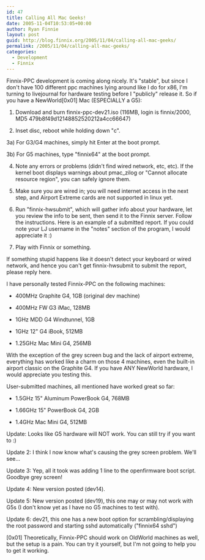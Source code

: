 ```yaml
---
id: 47
title: Calling All Mac Geeks!
date: 2005-11-04T10:53:05+00:00
author: Ryan Finnie
layout: post
guid: http://blog.finnix.org/2005/11/04/calling-all-mac-geeks/
permalink: /2005/11/04/calling-all-mac-geeks/
categories:
  - Development
  - Finnix
---
```

Finnix-PPC development is coming along nicely. It's "stable", but since I don't have 100 different ppc machines lying around like I do for x86, I'm turning to livejournal for hardware testing before I "publicly" release it. So if you have a NewWorld[0x01] Mac (ESPECIALLY a G5):

1) Download and burn finnix-ppc-dev21.iso (116MB, login is finnix/2000, MD5 479b8f49d12148852520212a4cc66647)
  
2) Inset disc, reboot while holding down "c".
  
3a) For G3/G4 machines, simply hit Enter at the boot prompt.
  
3b) For G5 machines, type "finnix64" at the boot prompt.
  
4) Note any errors or problems (didn't find wired network, etc, etc). If the kernel boot displays warnings about pmac_zilog or "Cannot allocate resource region", you can safely ignore them.
  
5) Make sure you are wired in; you will need internet access in the next step, and Airport Extreme cards are not supported in linux yet.
  
6) Run "finnix-hwsubmit", which will gather info about your hardware, let you review the info to be sent, then send it to the Finnix server. Follow the instructions. Here is an example of a submitted report. If you could note your LJ username in the "notes" section of the program, I would appreciate it :)
  
7) Play with Finnix or something.

If something stupid happens like it doesn't detect your keyboard or wired network, and hence you can't get finnix-hwsubmit to submit the report, please reply here.

I have personally tested Finnix-PPC on the following machines:
  
* 400MHz Graphite G4, 1GB (original dev machine)
  
* 400MHz FW G3 iMac, 128MB
  
* 1GHz MDD G4 Windtunnel, 1GB
  
* 1GHz 12" G4 iBook, 512MB
  
* 1.25GHz Mac Mini G4, 256MB

With the exception of the grey screen bug and the lack of airport extreme, everything has worked like a charm on those 4 machines, even the built-in airport classic on the Graphite G4. If you have ANY NewWorld hardware, I would appreciate you testing this.

User-submitted machines, all mentioned have worked great so far:
  
* 1.5GHz 15" Aluminum PowerBook G4, 768MB
  
* 1.66GHz 15" PowerBook G4, 2GB
  
* 1.4GHz Mac Mini G4, 512MB

Update: Looks like G5 hardware will NOT work. You can still try if you want to :)
  
Update 2: I think I now know what's causing the grey screen problem. We'll see...
  
Update 3: Yep, all it took was adding 1 line to the openfirmware boot script. Goodbye grey screen!
  
Update 4: New version posted (dev14).
  
Update 5: New version posted (dev19), this one may or may not work with G5s (I don't know yet as I have no G5 machines to test with).
  
Update 6: dev21, this one has a new boot option for scrambling/displaying the root password and starting sshd automatically ("finnix64 sshd")

[0x01] Theoretically, Finnix-PPC should work on OldWorld machines as well, but the setup is a pain. You can try it yourself, but I'm not going to help you to get it working.
